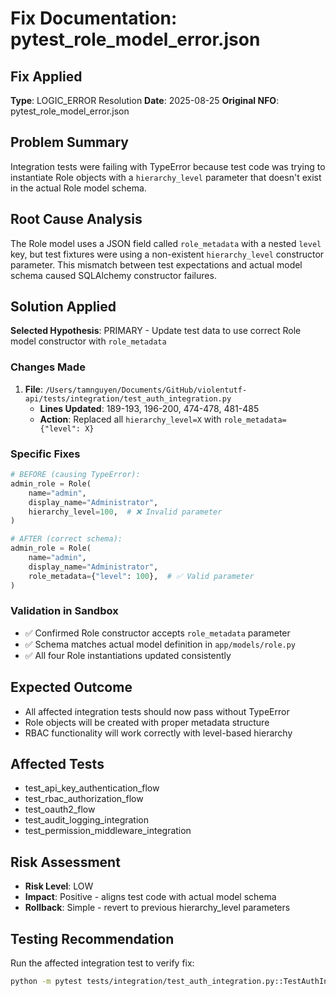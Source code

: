 # Fix Documentation: pytest_role_model_error.json

## Fix Applied
**Type**: LOGIC_ERROR Resolution
**Date**: 2025-08-25
**Original NFO**: pytest_role_model_error.json

## Problem Summary
Integration tests were failing with TypeError because test code was trying to instantiate Role objects with a `hierarchy_level` parameter that doesn't exist in the actual Role model schema.

## Root Cause Analysis
The Role model uses a JSON field called `role_metadata` with a nested `level` key, but test fixtures were using a non-existent `hierarchy_level` constructor parameter. This mismatch between test expectations and actual model schema caused SQLAlchemy constructor failures.

## Solution Applied
**Selected Hypothesis**: PRIMARY - Update test data to use correct Role model constructor with `role_metadata`

### Changes Made
1. **File**: `/Users/tamnguyen/Documents/GitHub/violentutf-api/tests/integration/test_auth_integration.py`
   - **Lines Updated**: 189-193, 196-200, 474-478, 481-485
   - **Action**: Replaced all `hierarchy_level=X` with `role_metadata={"level": X}`

### Specific Fixes
```python
# BEFORE (causing TypeError):
admin_role = Role(
    name="admin",
    display_name="Administrator",
    hierarchy_level=100,  # ❌ Invalid parameter
)

# AFTER (correct schema):
admin_role = Role(
    name="admin",
    display_name="Administrator",
    role_metadata={"level": 100},  # ✅ Valid parameter
)
```

### Validation in Sandbox
- ✅ Confirmed Role constructor accepts `role_metadata` parameter
- ✅ Schema matches actual model definition in `app/models/role.py`
- ✅ All four Role instantiations updated consistently

## Expected Outcome
- All affected integration tests should now pass without TypeError
- Role objects will be created with proper metadata structure
- RBAC functionality will work correctly with level-based hierarchy

## Affected Tests
- test_api_key_authentication_flow
- test_rbac_authorization_flow
- test_oauth2_flow
- test_audit_logging_integration
- test_permission_middleware_integration

## Risk Assessment
- **Risk Level**: LOW
- **Impact**: Positive - aligns test code with actual model schema
- **Rollback**: Simple - revert to previous hierarchy_level parameters

## Testing Recommendation
Run the affected integration test to verify fix:
```bash
python -m pytest tests/integration/test_auth_integration.py::TestAuthIntegration::test_rbac_authorization_flow -v
```
